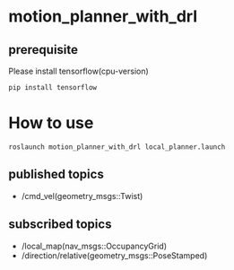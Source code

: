 # motion_planner_with_drl

## prerequisite
Please install tensorflow(cpu-version)
```
pip install tensorflow
```

# How to use
```
roslaunch motion_planner_with_drl local_planner.launch
```

## published topics
- /cmd_vel(geometry_msgs::Twist)

## subscribed topics
- /local_map(nav_msgs::OccupancyGrid)
- /direction/relative(geometry_msgs::PoseStamped)
